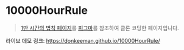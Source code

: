 # 10000HourRule
> [1만 시간의 법칙 페이지](http://paullab.co.kr/10000hours.html)를 [피그마](https://www.figma.com/file/YIoHn24LhFrCBEedo96rx6/1%EB%A7%8C-%EC%8B%9C%EA%B0%84%EC%9D%98-%EB%B2%95%EC%B9%99)를 참조하여 클론 코딩한 페이지입니다.  

라이브 데모 링크: https://donkeeman.github.io/10000HourRule/
